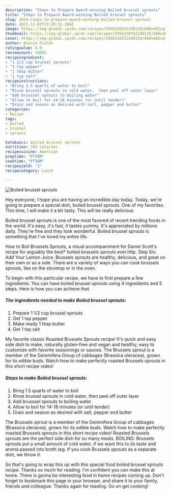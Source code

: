 ```yaml
---
description: "Steps to Prepare Award-winning Boiled brussel sprouts"
title: "Steps to Prepare Award-winning Boiled brussel sprouts"
slug: 2018-steps-to-prepare-award-winning-boiled-brussel-sprouts
date: 2021-12-02T23:20:31.288Z
image: https://img-global.cpcdn.com/recipes/5956326552240128/680x482cq70/boiled-brussel-sprouts-recipe-main-photo.jpg
thumbnail: https://img-global.cpcdn.com/recipes/5956326552240128/680x482cq70/boiled-brussel-sprouts-recipe-main-photo.jpg
cover: https://img-global.cpcdn.com/recipes/5956326552240128/680x482cq70/boiled-brussel-sprouts-recipe-main-photo.jpg
author: Winnie Fields
ratingvalue: 4.9
reviewcount: 34691
recipeingredient:
- "1 1/2 cup brussel sprouts"
- "1 tsp pepper"
- "1 tbsp butter"
- "1 tsp salt"
recipeinstructions:
- "Bring 1.5 quarts of water to boil"
- "Rinse brussel sprouts in cold water,  then peel off outer layer"
- "Add brusssel sprouts to boiling water"
- "Allow to boil for 14-18 minutes (or until tender)"
- "Drain and season as desired with salt, pepper and butter"
categories:
- Recipe
tags:
- boiled
- brussel
- sprouts

katakunci: boiled brussel sprouts 
nutrition: 243 calories
recipecuisine: American
preptime: "PT38M"
cooktime: "PT36M"
recipeyield: "3"
recipecategory: Lunch

---
```



![Boiled brussel sprouts](https://img-global.cpcdn.com/recipes/5956326552240128/680x482cq70/boiled-brussel-sprouts-recipe-main-photo.jpg)

Hey everyone, I hope you are having an incredible day today. Today, we're going to prepare a special dish, boiled brussel sprouts. One of my favorites. This time, I will make it a bit tasty. This will be really delicious.

Boiled brussel sprouts is one of the most favored of recent trending foods in the world. It's easy, it's fast, it tastes yummy. It's appreciated by millions daily. They're fine and they look wonderful. Boiled brussel sprouts is something that I've loved my entire life.

How to Boil Brussels Sprouts, a visual accompaniment for Daniel Scott&#39;s recipe for arguably the best* boiled brussels sprouts ever.http. Step Six: Add Your Lemon Juice. Brussels sprouts are healthy, delicious, and great on their own or as a side. There are a variety of ways you can cook brussels sprouts, like on the stovetop or in the oven.


To begin with this particular recipe, we have to first prepare a few ingredients. You can have boiled brussel sprouts using 4 ingredients and 5 steps. Here is how you can achieve that.

<!--inarticleads1-->

##### The ingredients needed to make Boiled brussel sprouts:

1. Prepare 1 1/2 cup brussel sprouts
1. Get 1 tsp pepper
1. Make ready 1 tbsp butter
1. Get 1 tsp salt


My favorite classic Roasted Brussels Sprouts recipe! It&#39;s quick and easy side dish to make, naturally gluten-free and vegan and healthy, easy to customize with favorite seasonings or sauces. The Brussels sprout is a member of the Gemmifera Group of cabbages (Brassica oleracea), grown for its edible buds. Watch how to make perfectly roasted Brussels sprouts in this short recipe video! 

<!--inarticleads2-->

##### Steps to make Boiled brussel sprouts:

1. Bring 1.5 quarts of water to boil
1. Rinse brussel sprouts in cold water,  then peel off outer layer
1. Add brusssel sprouts to boiling water
1. Allow to boil for 14-18 minutes (or until tender)
1. Drain and season as desired with salt, pepper and butter


The Brussels sprout is a member of the Gemmifera Group of cabbages (Brassica oleracea), grown for its edible buds. Watch how to make perfectly roasted Brussels sprouts in this short recipe video! Roasted Brussels sprouts are the perfect side dish for so many meals. BOILING: Brussels sprouts put a small amount of cold water, if we want this to its taste and aroma passed into broth (eg. If you cook Brussels sprouts as a separate dish, we throw it. 

So that's going to wrap this up with this special food boiled brussel sprouts recipe. Thanks so much for reading. I'm confident you can make this at home. There is gonna be interesting food in home recipes coming up. Don't forget to bookmark this page in your browser, and share it to your family, friends and colleague. Thanks again for reading. Go on get cooking!
